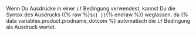 Wenn Du Ausdrücke in einer `if` Bedingung verwendest, kannst Du die Syntax des Ausdrucks ({% raw %}`${{ }}`{% endraw %}) weglassen, da {% data variables.product.prodname_dotcom %} automatisch die `if` Bedingung als Ausdruck wertet.
